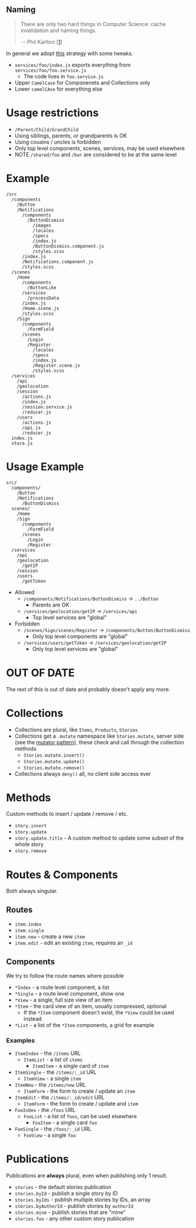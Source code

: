 Naming
---

> There are only two hard things in Computer Science: cache invalidation and naming things.
>
> -- Phil Karlton [[1](https://martinfowler.com/bliki/TwoHardThings.html)]

In general we adopt [this](https://medium.com/@alexmngn/how-to-better-organize-your-react-applications-2fd3ea1920f1) strategy with some tweaks.

* `services/foo/index.js` exports everything from `services/foo/foo.service.js`
  - The code lives in `foo.service.js`
* Upper `CamelCase` for Componenets and Collections only
* Lower `camelCAse` for everything else

# Usage restrictions

* `/Parent/Child/GrandChild`
* Using siblings, parents, or grandparents is OK
* Using cousins / uncles is forbidden
* Only top level components, scenes, services, may be used elsewhere
* NOTE `/shared/foo` and `/bar` are considered to be at the same level

# Example

    /src
      /components 
        /Button 
        /Notifications
          /components
            /ButtonDismiss  
              /images
              /locales
              /specs 
              /index.js
              /ButtonDismiss.component.js
              /styles.scss
          /index.js
          /Notifications.component.js
          /styles.scss
      /scenes
        /Home 
          /components 
            /ButtonLike
          /services
            /processData
          /index.js
          /Home.scene.js
          /styles.scss
        /Sign 
          /components 
            /FormField
          /scenes
            /Login
            /Register 
              /locales
              /specs
              /index.js
              /Register.scene.js
              /styles.scss
      /services
        /api
        /geolocation
        /session
          /actions.js
          /index.js
          /session.service.js
          /reducer.js
        /users
          /actions.js
          /api.js
          /reducer.js
      index.js
      store.js

# Usage Example

    src/
      components/
        /Button
        /Notifications
          /ButtonDismiss
      scenes/
        /Home
        /Sign
          /components
            /FormField
          /scenes
            /Login
            /Register
      /services
        /api
        /geolocation
          /getIP
        /session
        /users
          /getToken

* Allowed
  - `/components/Notifications/ButtonDismiss` -> `../Button`
    - Parents are OK
  - `/services/geolocation/getIP` -> `/services/api`
    - Top level services are "global"
* Forbidden
  - `/scenes/Sign/scenes/Register` -> `/components/Button/ButtonDismiss` 
    - Only top level components are "global"
  - `/services/users/getToken` -> `/services/geolocation/getIP`
    - Only top level services are "global"

# OUT OF DATE

The rest of this is out of date and probably doesn't apply any more.

# Collections

* Collections are plural, like `Items`, `Products`, `Stories`
* Collections get a `.mutate` namespace like `Stories.mutate`, server side (see the [mutator pattern](https://dweldon.silvrback.com/methods)), these check and call through the collection methods
  - `Stories.mutate.insert()`
  - `Stories.mutate.update()`
  - `Stories.mutate.remove()`
* Collections always `deny()` all, no client side access ever

# Methods

Custom methods to insert / update / remove / etc.

* `story.insert`
* `story.update`
* `story.update.title` - A custom method to update some subset of the whole story
* `story.remove`

# Routes & Components

Both always singular.

## Routes

* `item.index` 
* `item.single`
* `item.new` - create a new `item`
* `item.edit` - edit an existing `item`, requires an `_id`

## Components

We try to follow the route names where possible

* `*Index` - a route level component, a list
* `*Single` - a route level component, show one
* `*View` - a single, full size view of an item
* `*Item` - the card view of an item, usually compressed, optional
  - If the `*Item` component doesn't exist, the `*View` could be used instead
* `*List` - a list of the `*Item` components, a grid for example

### Examples

* `ItemIndex` - the `/items` URL
  - `ItemList` - a list of `items`
    - `ItemItem` - a single card of `item`
* `ItemSingle` - the `/items/:_id` URL
  - `ItemView` - a single `item`
* `ItemNew` - the `/items/new` URL
  - `ItemForm` - the form to create / update an `item`
* `ItemEdit` - the `/items/:_id/edit` URL
  - `ItemForm` - the form to create / update and `item`
* `FooIndex` - the `/foos` URL
  - `FooList` - a list of `foos`, can be used elsewhere
    - `FooItem` - a single card `foo`
* `FooSingle` - the `/foos/:_id` URL
  - `FooView` - a single `foo`

# Publications

Publications are **always** plural, even when publishing only 1 result.

* `stories` - the default stories publication
* `stories.byId` - publish a single story by ID
* `stories.byIds` - publish multiple stories by IDs, an array
* `stories.byAuthorId` - publish stories by `authorId`
* `stories.mine` - publish stories that are "mine"
* `stories.foo` - any other custom story publication
